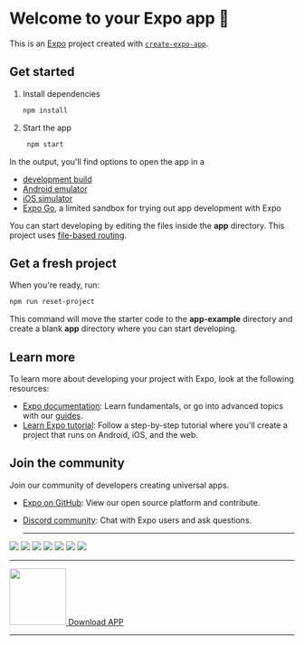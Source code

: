 # Welcome to your Expo app 👋

This is an [Expo](https://expo.dev) project created with [`create-expo-app`](https://www.npmjs.com/package/create-expo-app).

## Get started

1. Install dependencies

   ```bash
   npm install
   ```

2. Start the app

   ```bash
    npm start
   ```

In the output, you'll find options to open the app in a

- [development build](https://docs.expo.dev/develop/development-builds/introduction/)
- [Android emulator](https://docs.expo.dev/workflow/android-studio-emulator/)
- [iOS simulator](https://docs.expo.dev/workflow/ios-simulator/)
- [Expo Go](https://expo.dev/go), a limited sandbox for trying out app development with Expo

You can start developing by editing the files inside the **app** directory. This project uses [file-based routing](https://docs.expo.dev/router/introduction).

## Get a fresh project

When you're ready, run:

```bash
npm run reset-project
```

This command will move the starter code to the **app-example** directory and create a blank **app** directory where you can start developing.

## Learn more

To learn more about developing your project with Expo, look at the following resources:

- [Expo documentation](https://docs.expo.dev/): Learn fundamentals, or go into advanced topics with our [guides](https://docs.expo.dev/guides).
- [Learn Expo tutorial](https://docs.expo.dev/tutorial/introduction/): Follow a step-by-step tutorial where you'll create a project that runs on Android, iOS, and the web.

## Join the community

Join our community of developers creating universal apps.

- [Expo on GitHub](https://github.com/expo/expo): View our open source platform and contribute.
- [Discord community](https://chat.expo.dev): Chat with Expo users and ask questions.

  
  <hr />
<img src="https://i.postimg.cc/fyynPMC7/photo-12-2024-10-08-03-49-46.jpg" /> <img src="https://i.postimg.cc/tRvHxVRB/photo-14-2024-10-08-03-49-46.jpg" /> <img src="https://i.postimg.cc/cHXGTvR4/photo-11-2024-10-08-03-49-46.jpg" /> 
<img src="https://i.postimg.cc/9Fv5x57T/photo-16-2024-10-08-03-49-46.jpg" /> <img src="https://i.postimg.cc/283rc7Xp/photo-4-2024-10-08-03-49-46.jpg" />  <img src="https://i.postimg.cc/pLFxxXHq/photo-7-2024-10-08-03-49-46.jpg" />
<img src="https://i.postimg.cc/pdMvdbVx/photo-8-2024-10-08-03-49-46.jpg" />


<hr />
<a href="https://expo.dev/accounts/mohamed_moawad/projects/Shopix/builds/b2bc12ac-5322-4473-b889-a4e0c02d6a15" target="_blank">
   <img src="https://cdn.icon-icons.com/icons2/2415/PNG/512/android_original_logo_icon_146653.png" width="100px" /> Download APP
</a>
<hr />
